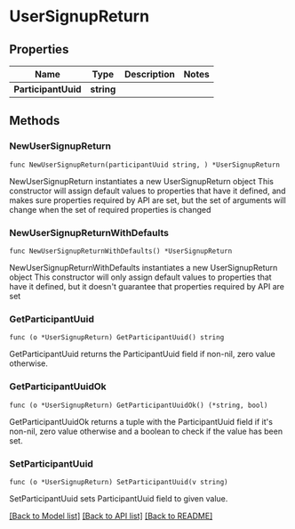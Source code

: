 # UserSignupReturn

## Properties

Name | Type | Description | Notes
------------ | ------------- | ------------- | -------------
**ParticipantUuid** | **string** |  | 

## Methods

### NewUserSignupReturn

`func NewUserSignupReturn(participantUuid string, ) *UserSignupReturn`

NewUserSignupReturn instantiates a new UserSignupReturn object
This constructor will assign default values to properties that have it defined,
and makes sure properties required by API are set, but the set of arguments
will change when the set of required properties is changed

### NewUserSignupReturnWithDefaults

`func NewUserSignupReturnWithDefaults() *UserSignupReturn`

NewUserSignupReturnWithDefaults instantiates a new UserSignupReturn object
This constructor will only assign default values to properties that have it defined,
but it doesn't guarantee that properties required by API are set

### GetParticipantUuid

`func (o *UserSignupReturn) GetParticipantUuid() string`

GetParticipantUuid returns the ParticipantUuid field if non-nil, zero value otherwise.

### GetParticipantUuidOk

`func (o *UserSignupReturn) GetParticipantUuidOk() (*string, bool)`

GetParticipantUuidOk returns a tuple with the ParticipantUuid field if it's non-nil, zero value otherwise
and a boolean to check if the value has been set.

### SetParticipantUuid

`func (o *UserSignupReturn) SetParticipantUuid(v string)`

SetParticipantUuid sets ParticipantUuid field to given value.



[[Back to Model list]](../README.md#documentation-for-models) [[Back to API list]](../README.md#documentation-for-api-endpoints) [[Back to README]](../README.md)


